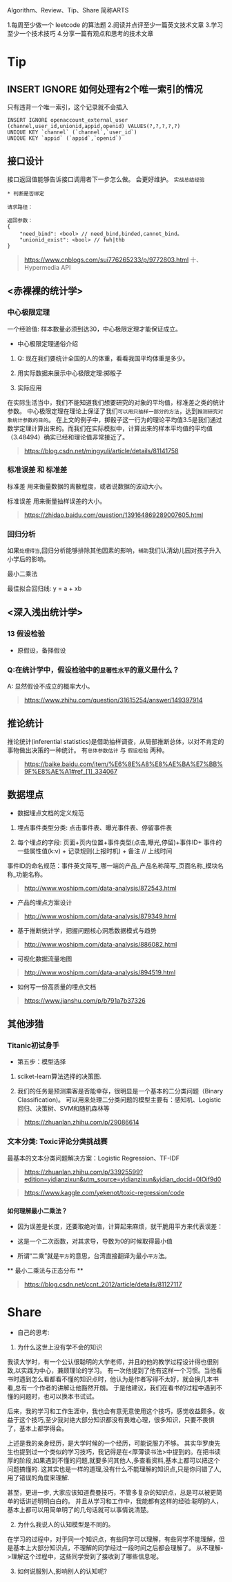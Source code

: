 Algorithm、Review、Tip、Share 简称ARTS

1.每周至少做一个 leetcode 的算法题 2.阅读并点评至少一篇英文技术文章 3.学习至少一个技术技巧 4.分享一篇有观点和思考的技术文章

# Tip

## INSERT IGNORE 如何处理有2个唯一索引的情况

只有违背一个唯一索引，这个记录就不会插入

```
INSERT IGNORE openaccount_external_user (channel,user_id,unionid,appid,openid) VALUES(?,?,?,?,?)
UNIQUE KEY `channel` (`channel`,`user_id`)
UNIQUE KEY `appid` (`appid`,`openid`)
```

## 接口设计 

接口返回值能够告诉接口调用者下一步怎么做。 会更好维护。 `实战总结经验`

```
* 判断是否绑定

请求路径：

返回参数：
{
    "need_bind": <bool>	// need_bind,binded,cannot_bind。 
    "unionid_exist": <bool>	// fwh|thb
}
```

> https://www.cnblogs.com/sui776265233/p/9772803.html  十、Hypermedia API

## <赤裸裸的统计学>

### 中心极限定理

一个经验值: 样本数量必须到达30，中心极限定理才能保证成立。

* 中心极限定理通俗介绍

1. Q: 现在我们要统计全国的人的体重，看看我国平均体重是多少。

2. 用实际数据来展示中心极限定理:掷骰子

3. 实际应用

在实际生活当中，我们不能知道我们想要研究的对象的平均值，标准差之类的统计参数。
中心极限定理在理论上保证了我们`可以用只抽样一部分的方法`，达到`推测研究对象统计参数的目的`。
在上文的例子中，掷骰子这一行为的理论平均值3.5是我们通过数学定理计算出来的。而我们在实际模拟中，计算出来的样本平均值的平均值（3.48494）确实已经和理论值非常接近了。

> https://blog.csdn.net/mingyuli/article/details/81141758


### 标准误差 和 标准差

标准差 用来衡量数据的离散程度，或者说数据的波动大小。

标准误差 用来衡量抽样误差的大小。

> https://zhidao.baidu.com/question/139164869289007605.html

### 回归分析

如果`处理得当`,回归分析能够排除其他因素的影响，`辅助`我们认清幼儿园对孩子升入小学后的影响。

最小二乘法

最佳拟合回归线: y = a + xb

## <深入浅出统计学>

### 13 假设检验

* 原假设，备择假设

### Q:在统计学中，假设检验中的`显著性水平`的意义是什么？

A: 显然假设不成立的概率大小。

> https://www.zhihu.com/question/31615254/answer/149397914


## 推论统计

推论统计(inferential statistics)是借助抽样调查，从局部推断总体，以对不肯定的事物做出决策的一种统计。
有`总体参数估计` 与 `假设检验` 两种。

> https://baike.baidu.com/item/%E6%8E%A8%E8%AE%BA%E7%BB%9F%E8%AE%A1#ref_[1]_334067


## 数据埋点

* 数据埋点文档的定义规范

1. 埋点事件类型分类: 点击事件表、曝光事件表、停留事件表

2. 每个埋点的字段: 页面+页内位置+事件类型(点击,曝光,停留)+事件ID+ 事件的一些属性值(k:v) + 记录规则(上报时机) + 备注 // 上线时间

事件ID的命名规范：事件英文简写_哪一端的产品_产品名称简写_页面名称_模块名称_功能名称。

> http://www.woshipm.com/data-analysis/872543.html

* 产品的埋点方案设计

> http://www.woshipm.com/data-analysis/879349.html

* 基于推断统计学，把握问题核心洞悉数据模式与趋势

> http://www.woshipm.com/data-analysis/886082.html

* 可视化数据流量地图

> http://www.woshipm.com/data-analysis/894519.html

* 如何写一份高质量的埋点文档

> https://www.jianshu.com/p/b791a7b37326

## 其他涉猎

### Titanic初试身手 

* 第五步：模型选择
1. sciket-learn算法选择的决策图. 

2. 我们的任务是预测乘客是否能幸存，很明显是一个基本的二分类问题（Binary Classification)。
可以用来处理二分类问题的模型主要有：感知机、Logistic回归、决策树、SVM和随机森林等

> https://zhuanlan.zhihu.com/p/29086614

### 文本分类: Toxic评论分类挑战赛

最基本的文本分类问题解决方案：Logistic Regression、TF-IDF

> https://zhuanlan.zhihu.com/p/33925599?edition=yidianzixun&utm_source=yidianzixun&yidian_docid=0IOif9d0

> https://www.kaggle.com/yekenot/toxic-regression/code


### `如何理解最小二乘法？`

* 因为误差是长度，还要取绝对值，计算起来麻烦，就干脆用平方来代表误差：

* 这是一个二次函数，对其求导，导数为0的时候取得最小值

* 所谓“二乘”就是`平方`的意思，台湾直接翻译为最小`平方`法。

** 最小二乘法与正态分布 **

> https://blog.csdn.net/ccnt_2012/article/details/81127117

# Share

* 自己的思考:

1. 为什么这世上没有学不会的知识

我读大学时，有一个公认很聪明的大学老师，并且的他的教学过程设计得也很别致,以实践为中心，兼顾理论的学习。
有一次他提到了他有这样一个习惯。当他看书时遇到怎么看都看不懂的知识点时，他认为是作者写得不太好，就会换几本书看,总有一个作者的讲解让他豁然开朗。
于是他建议，我们在看书的过程中遇到不懂的问题时，也可以换本书试试。

后来，我的学习和工作生涯中，我也会有意无意使用这个技巧，感觉收益颇多。收益于这个技巧,至少我对绝大部分知识都没有畏难心理，很多知识，只要不畏惧了，基本上都学得会。

上述是我的亲身经历，是大学时候的一个经历，可能说服力不够。
其实华罗庚先生也提到过一个类似的学习技巧，我记得是在<厚薄读书法>中提到的。在把书读厚的阶段,如果遇到不懂的问题,就要多问其他人,多查看资料,基本上都可以把这个问题搞懂的. 这其实也是一样的道理,没有什么不能理解的知识点,只是你问错了人,用了错误的角度来理解.

甚至，更进一步, 大家应该知道费曼技巧，不管多复杂的知识点，总是可以被更简单的话讲述明明白白的。
并且从学习和工作中，我能都有这样的经验:聪明的人，基本上都可以用简单明了的几句话就可以事情说清楚。

2. 为什么我说人的认知模型是不同的。

在学习的过程中，对于同一个知识点，有些同学可以理解，有些同学不能理解，但是基本上大部分知识点，不理解的同学经过一段时间之后都会理解了。
从不理解->理解这个过程中，这些同学受到了接收到了哪些信息呢。

3. 如何说服别人,影响别人的认知呢?



